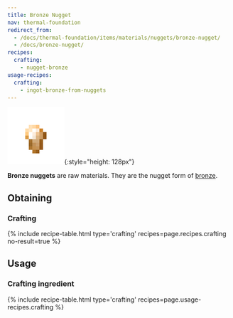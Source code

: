```yaml
---
title: Bronze Nugget
nav: thermal-foundation
redirect_from:
  - /docs/thermal-foundation/items/materials/nuggets/bronze-nugget/
  - /docs/bronze-nugget/
recipes:
  crafting:
    - nugget-bronze
usage-recipes:
  crafting:
    - ingot-bronze-from-nuggets
---
```


![Bronze nugget](/assets/images/thermal-foundation/nugget-bronze.png){:style="height: 128px"}


**Bronze nuggets** are raw materials. They are the nugget form of
[bronze](/docs/thermal-foundation/bronze-ingot/).


Obtaining
---------

### Crafting
{% include recipe-table.html type='crafting' recipes=page.recipes.crafting no-result=true %}


Usage
-----

### Crafting ingredient
{% include recipe-table.html type='crafting' recipes=page.usage-recipes.crafting %}
